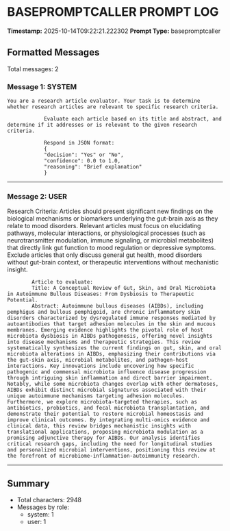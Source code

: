 # BASEPROMPTCALLER PROMPT LOG
**Timestamp:** 2025-10-14T09:22:21.222302
**Prompt Type:** basepromptcaller

## Formatted Messages
Total messages: 2

### Message 1: SYSTEM

```
You are a research article evaluator. Your task is to determine whether research articles are relevant to specific research criteria.

            Evaluate each article based on its title and abstract, and determine if it addresses or is relevant to the given research criteria.

            Respond in JSON format:
            {
            "decision": "Yes" or "No",
            "confidence": 0.0 to 1.0,
            "reasoning": "Brief explanation"
            }
```

---

### Message 2: USER

Research Criteria: Articles should present significant new findings on the biological mechanisms or biomarkers underlying the gut-brain axis as they relate to mood disorders. Relevant articles must focus on elucidating pathways, molecular interactions, or physiological processes (such as neurotransmitter modulation, immune signaling, or microbial metabolites) that directly link gut function to mood regulation or depressive symptoms. Exclude articles that only discuss general gut health, mood disorders without gut-brain context, or therapeutic interventions without mechanistic insight.

            Article to evaluate:
            Title: A Conceptual Review of Gut, Skin, and Oral Microbiota in Autoimmune Bullous Diseases: From Dysbiosis to Therapeutic Potential.
            Abstract: Autoimmune bullous diseases (AIBDs), including pemphigus and bullous pemphigoid, are chronic inflammatory skin disorders characterized by dysregulated immune responses mediated by autoantibodies that target adhesion molecules in the skin and mucous membranes. Emerging evidence highlights the pivotal role of host microbiota dysbiosis in AIBDs pathogenesis, offering novel insights into disease mechanisms and therapeutic strategies. This review systematically synthesizes the current findings on gut, skin, and oral microbiota alterations in AIBDs, emphasizing their contributions via the gut-skin axis, microbial metabolites, and pathogen-host interactions. Key innovations include uncovering how specific pathogenic and commensal microbiota influence disease progression through intriguing skin inflammation and direct barrier impairment. Notably, while some microbiota changes overlap with other dermatoses, AIBDs exhibit distinct microbial signatures associated with their unique autoimmune mechanisms targeting adhesion molecules. Furthermore, we explore microbiota-targeted therapies, such as antibiotics, probiotics, and fecal microbiota transplantation, and demonstrate their potential to restore microbial homeostasis and improve clinical outcomes. By integrating multi-omics evidence and clinical data, this review bridges mechanistic insights with translational applications, proposing microbiota modulation as a promising adjunctive therapy for AIBDs. Our analysis identifies critical research gaps, including the need for longitudinal studies and personalized microbial interventions, positioning this review at the forefront of microbiome-inflammation-autoimmunity research.

---

## Summary
- Total characters: 2948
- Messages by role:
  - system: 1
  - user: 1